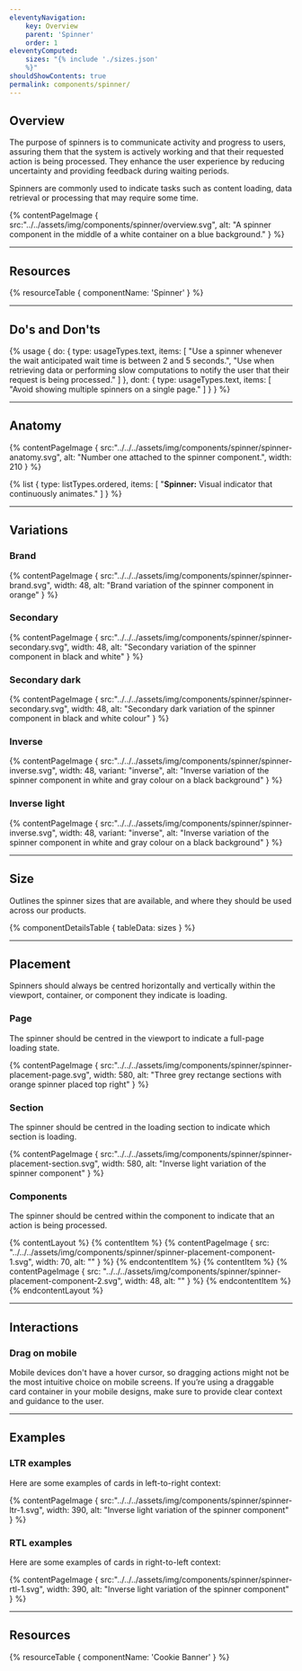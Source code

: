 ```yaml
---
eleventyNavigation:
    key: Overview
    parent: 'Spinner'
    order: 1
eleventyComputed:
    sizes: "{% include './sizes.json'
    %}"
shouldShowContents: true
permalink: components/spinner/
---
```


## Overview
The purpose of spinners is to communicate activity and progress to users, assuring them that the system is actively working and that their requested action is being processed. They enhance the user experience by reducing uncertainty and providing feedback during waiting periods.

Spinners are commonly used to indicate tasks such as content loading, data retrieval or processing that may require some time.

{% contentPageImage {
    src:"../../assets/img/components/spinner/overview.svg",
    alt: "A spinner component in the middle of a white container on a blue background."
} %}

---

## Resources
{% resourceTable {
    componentName: 'Spinner'
} %}

---

## Do's and Don'ts

{% usage {
    do: {
        type: usageTypes.text,
        items: [
            "Use a spinner whenever the wait anticipated wait time is between 2 and 5 seconds.",
            "Use when retrieving data or performing slow computations to notify the user that their request is being processed."
        ]
    },
    dont: {
        type: usageTypes.text,
        items: [
            "Avoid showing multiple spinners on a single page."
        ]
    }
} %}

---

## Anatomy

{% contentPageImage {
    src:"../../../assets/img/components/spinner/spinner-anatomy.svg",
    alt: "Number one attached to the spinner component.",
    width: 210
} %}

{% list {
    type: listTypes.ordered,
    items: [
        "**Spinner:** Visual indicator that continuously animates."
    ]
} %}

---
## Variations

### Brand

{% contentPageImage {
    src:"../../../assets/img/components/spinner/spinner-brand.svg",
    width: 48,
    alt: "Brand variation of the spinner component in orange"
} %}

### Secondary

{% contentPageImage {
    src:"../../../assets/img/components/spinner/spinner-secondary.svg",
    width: 48,
    alt: "Secondary variation of the spinner component in black and white"
} %}

### Secondary dark

{% contentPageImage {
    src:"../../../assets/img/components/spinner/spinner-secondary.svg",
    width: 48,
    alt: "Secondary dark variation of the spinner component in black and white colour"
} %}

### Inverse

{% contentPageImage {
    src:"../../../assets/img/components/spinner/spinner-inverse.svg",
    width: 48,
    variant: "inverse",
    alt: "Inverse variation of the spinner component in white and gray colour on a black background"
} %}

### Inverse light

{% contentPageImage {
    src:"../../../assets/img/components/spinner/spinner-inverse.svg",
    width: 48,
    variant: "inverse",
    alt: "Inverse variation of the spinner component in white and gray colour on a black background"
} %}

---

## Size

Outlines the spinner sizes that are available, and where they should be used across our products.

{% componentDetailsTable {
tableData: sizes
} %}

---

## Placement
Spinners should always be centred horizontally and vertically within the viewport, container, or component they indicate is loading.

### Page
The spinner should be centred in the viewport to indicate a full-page loading state.

{% contentPageImage {
    src:"../../../assets/img/components/spinner/spinner-placement-page.svg",
    width: 580,
    alt: "Three grey rectange sections with orange spinner placed top right"
} %}

### Section
The spinner should be centred in the loading section to indicate which section is loading.

{% contentPageImage {
    src:"../../../assets/img/components/spinner/spinner-placement-section.svg",
    width: 580,
    alt: "Inverse light variation of the spinner component"
} %}

### Components
The spinner should be centred within the component to indicate that an action is being processed.

{% contentLayout %}
  {% contentItem %}
    {% contentPageImage {
      src: "../../../assets/img/components/spinner/spinner-placement-component-1.svg",
      width: 70,
      alt: ""
    } %}
  {% endcontentItem %}
  {% contentItem %}
    {% contentPageImage {
      src: "../../../assets/img/components/spinner/spinner-placement-component-2.svg",
      width: 48,
      alt: ""
    } %}
  {% endcontentItem %}
{% endcontentLayout %} 

----

## Interactions
### Drag on mobile
Mobile devices don't have a hover cursor, so dragging actions might not be the most intuitive choice on mobile screens. If you’re using a draggable card container in your mobile designs, make sure to provide clear context and guidance to the user.

---

## Examples
### LTR examples 
Here are some examples of cards in left-to-right context:

{% contentPageImage {
    src:"../../../assets/img/components/spinner/spinner-ltr-1.svg",
    width: 390,
    alt: "Inverse light variation of the spinner component"
} %}

### RTL examples 
Here are some examples of cards in right-to-left context:

{% contentPageImage {
    src:"../../../assets/img/components/spinner/spinner-rtl-1.svg",
    width: 390,
    alt: "Inverse light variation of the spinner component"
} %}

---
## Resources
{% resourceTable {
componentName: 'Cookie Banner'
} %}









